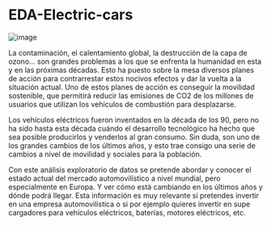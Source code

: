 # EDA-Electric-cars

![image](https://user-images.githubusercontent.com/97469174/168160205-e75c002f-26c6-4884-8e60-c94386cdd4ea.png)

La contaminación, el calentamiento global, la destrucción de la capa de ozono… son grandes problemas a los que se enfrenta la humanidad en esta y en las próximas décadas. Esto ha puesto sobre la mesa diversos planes de acción para contrarrestar estos nocivos efectos y dar la vuelta a la situación actual. 
Uno de estos planes de acción es conseguir la movilidad sostenible, que permitirá reducir las emisiones de CO2 de los millones de usuarios que utilizan los vehículos de combustión para desplazarse.

Los vehículos eléctricos fueron inventados en la década de los 90, pero no ha sido hasta esta década cuándo el desarrollo tecnológico ha hecho que sea posible producirlos y venderlos al gran consumo. Sin duda,  son uno de los grandes cambios de los últimos años, y esto trae consigo una serie de cambios a nivel de movilidad y sociales para la población.

Con este análisis exploratorio de datos se pretende abordar y conocer el estado actual  del mercado automovilístico a nivel mundial, pero especialmente en Europa. Y ver cómo está cambiando en los últimos años y dónde podrá llegar. 
Esta información es muy relevante si pretendes invertir en una empresa automovilística o si por ejemplo quieres invertir en supe cargadores para vehículos eléctricos, baterías, motores eléctricos, etc.
